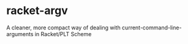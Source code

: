 # racket-argv
A cleaner, more compact way of dealing with current-command-line-arguments in Racket/PLT Scheme
